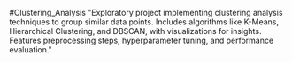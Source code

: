 #Clustering_Analysis
"Exploratory project implementing clustering analysis techniques to group similar data points. Includes algorithms like K-Means, Hierarchical Clustering, and DBSCAN, with visualizations for insights. Features preprocessing steps, hyperparameter tuning, and performance evaluation."

